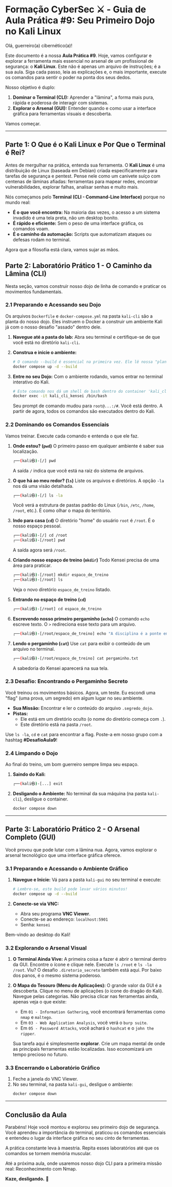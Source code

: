 # Formação CyberSec ⚔️ - Guia de Aula Prática #9: Seu Primeiro Dojo no Kali Linux

Olá, guerreiro(a) cibernético(a)!

Este documento é a nossa **Aula Prática #9**. Hoje, vamos configurar e explorar a ferramenta mais essencial no arsenal de um profissional de segurança: o **Kali Linux**. Este não é apenas um arquivo de instruções; é a sua aula. Siga cada passo, leia as explicações e, o mais importante, execute os comandos para sentir o poder na ponta dos seus dedos.

Nosso objetivo é duplo:
1.  **Dominar o Terminal (CLI):** Aprender a "lâmina", a forma mais pura, rápida e poderosa de interagir com sistemas.
2.  **Explorar o Arsenal (GUI):** Entender quando e como usar a interface gráfica para ferramentas visuais e descoberta.

Vamos começar.

---

## Parte 1: O Que é o Kali Linux e Por Que o Terminal é Rei?

Antes de mergulhar na prática, entenda sua ferramenta. O **Kali Linux** é uma distribuição de Linux (baseada em Debian) criada especificamente para tarefas de segurança e pentest. Pense nele como um canivete suíço com centenas de lâminas afiadas: ferramentas para mapear redes, encontrar vulnerabilidades, explorar falhas, analisar senhas e muito mais.

Nós começamos pelo **Terminal (CLI - Command-Line Interface)** porque no mundo real:

* **É o que você encontra:** Na maioria das vezes, o acesso a um sistema invadido é uma tela preta, não um desktop bonito.
* **É rápido e eficiente:** Sem o peso de uma interface gráfica, os comandos voam.
* **É o caminho da automação:** Scripts que automatizam ataques ou defesas rodam no terminal.

Agora que a filosofia está clara, vamos sujar as mãos.

## Parte 2: Laboratório Prático 1 - O Caminho da Lâmina (CLI)

Nesta seção, vamos construir nosso dojo de linha de comando e praticar os movimentos fundamentais.

### 2.1 Preparando e Acessando seu Dojo

Os arquivos `Dockerfile` e `docker-compose.yml` na pasta `kali-cli` são a planta do nosso dojo. Eles instruem o Docker a construir um ambiente Kali já com o nosso desafio "assado" dentro dele.

1.  **Navegue até a pasta do lab:**
    Abra seu terminal e certifique-se de que você está no diretório `kali-cli`.

2.  **Construa e inicie o ambiente:**
    ```bash
    # O comando --build é essencial na primeira vez. Ele lê nossa "planta" (Dockerfile) e constrói a imagem.
    docker compose up -d --build
    ```

3.  **Entre no seu Dojo:**
    Com o ambiente rodando, vamos entrar no terminal interativo do Kali.
    ```bash
    # Este comando nos dá um shell de bash dentro do container 'kali_cli_kensei'
    docker exec -it kali_cli_kensei /bin/bash
    ```
    Seu prompt de comando mudou para `root@...:/#`. Você está dentro. A partir de agora, todos os comandos são executados dentro do Kali.

### 2.2 Dominando os Comandos Essenciais

Vamos treinar. Execute cada comando e entenda o que ele faz.

1.  **Onde estou? (`pwd`)**
    O primeiro passo em qualquer ambiente é saber sua localização.
    ```bash
    ┌──(kali㉿)-[/] pwd
    ```
    A saída `/` indica que você está na raiz do sistema de arquivos.

2.  **O que há ao meu redor? (`ls`)**
    Liste os arquivos e diretórios. A opção `-la` nos dá uma visão detalhada.
    ```bash
    ┌──(kali㉿)-[/] ls -la
    ```
    Você verá a estrutura de pastas padrão do Linux (`/bin`, `/etc`, `/home`, `/root`, etc.). É como olhar o mapa do território.

3.  **Indo para casa (`cd`)**
    O diretório "home" do usuário `root` é `/root`. É o nosso espaço pessoal.
    ```bash
    ┌──(kali㉿)-[/] cd /root
    ┌──(kali㉿)-[/root] pwd
    ```
    A saída agora será `/root`.

4.  **Criando nosso espaço de treino (`mkdir`)**
    Todo Kensei precisa de uma área para praticar.
    ```bash
    ┌──(kali㉿)-[/root] mkdir espaco_de_treino
    ┌──(kali㉿)-[/root] ls
    ```
    Veja o novo diretório `espaco_de_treino` listado.

5.  **Entrando no espaço de treino (`cd`)**
    ```bash
    ┌──(kali㉿)-[/root] cd espaco_de_treino
    ```

6.  **Escrevendo nosso primeiro pergaminho (`echo`)**
    O comando `echo` escreve texto. O `>` redireciona esse texto para um arquivo.
    ```bash
    ┌──(kali㉿)-[/root/espaco_de_treino] echo "A disciplina é a ponte entre metas e realizações." > pergaminho.txt
    ```

7.  **Lendo o pergaminho (`cat`)**
    Use `cat` para exibir o conteúdo de um arquivo no terminal.
    ```bash
    ┌──(kali㉿)-[/root/espaco_de_treino] cat pergaminho.txt
    ```
    A sabedoria do Kensei aparecerá na sua tela.

### 2.3 Desafio: Encontrando o Pergaminho Secreto

Você treinou os movimentos básicos. Agora, um teste. Eu escondi uma "flag" (uma prova, um segredo) em algum lugar no seu ambiente.

* **Sua Missão:** Encontrar e ler o conteúdo do arquivo `.segredo_dojo`.
* **Pistas:**
    * Ele está em um diretório oculto (o nome do diretório começa com `.`).
    * Este diretório está na pasta `/root`.

Use `ls -la`, `cd` e `cat` para encontrar a flag. Poste-a em nosso grupo com a hashtag **#DesafioAula9**!

### 2.4 Limpando o Dojo

Ao final do treino, um bom guerreiro sempre limpa seu espaço.

1.  **Saindo do Kali:**
    ```bash
    ┌──(kali㉿)-[...] exit
    ```
2.  **Desligando o Ambiente:**
    No terminal da sua máquina (na pasta `kali-cli`), desligue o container.
    ```bash
    docker compose down
    ```

---

## Parte 3: Laboratório Prático 2 - O Arsenal Completo (GUI)

Você provou que pode lutar com a lâmina nua. Agora, vamos explorar o arsenal tecnológico que uma interface gráfica oferece.

### 3.1 Preparando e Acessando o Ambiente Gráfico

1.  **Navegue e Inicie:**
    Vá para a pasta `kali-gui` no seu terminal e execute:
    ```bash
    # Lembre-se, este build pode levar vários minutos!
    docker compose up -d --build
    ```

2.  **Conecte-se via VNC:**
    * Abra seu programa **VNC Viewer**.
    * Conecte-se ao endereço: `localhost:5901`
    * Senha: `kensei`

Bem-vindo ao desktop do Kali!

### 3.2 Explorando o Arsenal Visual

1.  **O Terminal Ainda Vive:** A primeira coisa a fazer é abrir o terminal dentro da GUI. Encontre o ícone e clique nele. Execute `ls /root` e `ls -la /root`. Viu? O desafio `.diretorio_secreto` também está aqui. Por baixo dos panos, é o mesmo sistema poderoso.

2.  **O Mapa do Tesouro (Menu de Aplicações):** O grande valor da GUI é a descoberta. Clique no menu de aplicações (o ícone do dragão do Kali). Navegue pelas categorias. Não precisa clicar nas ferramentas ainda, apenas veja o que existe:
    * Em `01 - Information Gathering`, você encontrará ferramentas como `nmap` e `maltego`.
    * Em `03 - Web Application Analysis`, você verá o `burp suite`.
    * Em `05 - Password Attacks`, você achará o `hashcat` e o `john the ripper`.

    Sua tarefa aqui é simplesmente **explorar**. Crie um mapa mental de onde as principais ferramentas estão localizadas. Isso economizará um tempo precioso no futuro.

### 3.3 Encerrando o Laboratório Gráfico

1.  Feche a janela do VNC Viewer.
2.  No seu terminal, na pasta `kali-gui`, desligue o ambiente:
    ```bash
    docker compose down
    ```

---

## Conclusão da Aula

Parabéns! Hoje você montou e explorou seu primeiro dojo de segurança. Você aprendeu a importância do terminal, praticou os comandos essenciais e entendeu o lugar da interface gráfica no seu cinto de ferramentas.

A prática constante leva à maestria. Repita esses laboratórios até que os comandos se tornem memória muscular.

Até a próxima aula, onde usaremos nosso dojo CLI para a primeira missão real: Reconhecimento com Nmap.

**Kaze, desligando.** 🥷